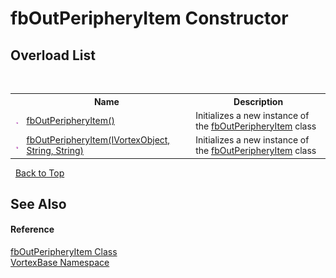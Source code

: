 # fbOutPeripheryItem Constructor 
 


## Overload List
&nbsp;<table><tr><th></th><th>Name</th><th>Description</th></tr><tr><td>![Public method](media/pubmethod.gif "Public method")</td><td><a href="M_VortexBase_fbOutPeripheryItem__ctor.md">fbOutPeripheryItem()</a></td><td>
Initializes a new instance of the <a href="T_VortexBase_fbOutPeripheryItem.md">fbOutPeripheryItem</a> class</td></tr><tr><td>![Public method](media/pubmethod.gif "Public method")</td><td><a href="M_VortexBase_fbOutPeripheryItem__ctor_1.md">fbOutPeripheryItem(IVortexObject, String, String)</a></td><td>
Initializes a new instance of the <a href="T_VortexBase_fbOutPeripheryItem.md">fbOutPeripheryItem</a> class</td></tr></table>&nbsp;
<a href="#fboutperipheryitem-constructor">Back to Top</a>

## See Also


#### Reference
<a href="T_VortexBase_fbOutPeripheryItem.md">fbOutPeripheryItem Class</a><br /><a href="N_VortexBase.md">VortexBase Namespace</a><br />